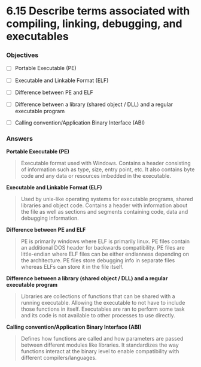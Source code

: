 # 6.15 Describe terms associated with compiling, linking, debugging, and executables

### Objectives

- [ ] Portable Executable (PE)
- [ ] Executable and Linkable Format (ELF)
- [ ] Difference between PE and ELF
- [ ] Difference between a library (shared object / DLL) and a regular executable program
- [ ] Calling convention/Application Binary Interface (ABI)


### Answers

**Portable Executable (PE)**
> Executable format used with Windows. Contains a header consisting of information such as type, size, entry point, etc.
It also contains byte code and any data or resources imbedded in the executable.

**Executable and Linkable Format (ELF)**
> Used by unix-like operating systems for executable programs, shared libraries and object code. Contains a header with information about
the file as well as sections and segments containing code, data and debugging information.

**Difference between PE and ELF**
>PE is primarily windows where ELF is primarily linux. PE files contain an additional DOS header for backwards compatibility.
PE files are little-endian where ELF files can be either endianness depending on the architecture. PE files store debugging info
in separate files whereas ELFs can store it in the file itself.

**Difference between a library (shared object / DLL) and a regular executable program**
>Libraries are collections of functions that can be shared with a running executable. Allowing the executable to not have to include
those functions in itself. Executables are ran to perform some task and its code is not available to other processes to use directly.

**Calling convention/Application Binary Interface (ABI)**
>Defines how functions are called and how parameters are passed between different modules like libraries. It standardizes the way functions interact
at the binary level to enable compatibility with different compilers/languages.
